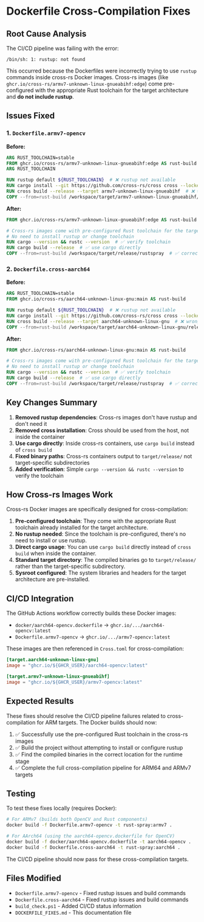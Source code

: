 # Dockerfile Cross-Compilation Fixes

## Root Cause Analysis

The CI/CD pipeline was failing with the error:
```
/bin/sh: 1: rustup: not found
```

This occurred because the Dockerfiles were incorrectly trying to use `rustup` commands inside cross-rs Docker images. Cross-rs images (like `ghcr.io/cross-rs/armv7-unknown-linux-gnueabihf:edge`) come pre-configured with the appropriate Rust toolchain for the target architecture and **do not include rustup**.

## Issues Fixed

### 1. `Dockerfile.armv7-opencv`
**Before:**
```dockerfile
ARG RUST_TOOLCHAIN=stable
FROM ghcr.io/cross-rs/armv7-unknown-linux-gnueabihf:edge AS rust-build
ARG RUST_TOOLCHAIN

RUN rustup default ${RUST_TOOLCHAIN}  # ❌ rustup not available
RUN cargo install --git https://github.com/cross-rs/cross cross --locked
RUN cross build --release --target armv7-unknown-linux-gnueabihf  # ❌ wrong approach
COPY --from=rust-build /workspace/target/armv7-unknown-linux-gnueabihf/release/rustspray  # ❌ wrong path
```

**After:**
```dockerfile
FROM ghcr.io/cross-rs/armv7-unknown-linux-gnueabihf:edge AS rust-build

# Cross-rs images come with pre-configured Rust toolchain for the target
# No need to install rustup or change toolchain
RUN cargo --version && rustc --version  # ✅ verify toolchain
RUN cargo build --release  # ✅ use cargo directly
COPY --from=rust-build /workspace/target/release/rustspray  # ✅ correct path
```

### 2. `Dockerfile.cross-aarch64`
**Before:**
```dockerfile
ARG RUST_TOOLCHAIN=stable
FROM ghcr.io/cross-rs/aarch64-unknown-linux-gnu:main AS rust-build

RUN rustup default ${RUST_TOOLCHAIN}  # ❌ rustup not available
RUN cargo install --git https://github.com/cross-rs/cross cross --locked  # ❌ unnecessary
RUN cross build --release --target aarch64-unknown-linux-gnu  # ❌ wrong approach
COPY --from=rust-build /workspace/target/aarch64-unknown-linux-gnu/release/rustspray  # ❌ wrong path
```

**After:**
```dockerfile
FROM ghcr.io/cross-rs/aarch64-unknown-linux-gnu:main AS rust-build

# Cross-rs images come with pre-configured Rust toolchain for the target
# No need to install rustup or change toolchain
RUN cargo --version && rustc --version  # ✅ verify toolchain
RUN cargo build --release  # ✅ use cargo directly
COPY --from=rust-build /workspace/target/release/rustspray  # ✅ correct path
```

## Key Changes Summary

1. **Removed rustup dependencies**: Cross-rs images don't have rustup and don't need it
2. **Removed cross installation**: Cross should be used from the host, not inside the container
3. **Use cargo directly**: Inside cross-rs containers, use `cargo build` instead of `cross build`
4. **Fixed binary paths**: Cross-rs containers output to `target/release/` not target-specific subdirectories
5. **Added verification**: Simple `cargo --version && rustc --version` to verify the toolchain

## How Cross-rs Images Work

Cross-rs Docker images are specifically designed for cross-compilation:

1. **Pre-configured toolchain**: They come with the appropriate Rust toolchain already installed for the target architecture.
2. **No rustup needed**: Since the toolchain is pre-configured, there's no need to install or use rustup.
3. **Direct cargo usage**: You can use `cargo build` directly instead of `cross build` when inside the container.
4. **Standard target directory**: The compiled binaries go to `target/release/` rather than the target-specific subdirectory.
5. **Sysroot configured**: The system libraries and headers for the target architecture are pre-installed.

## CI/CD Integration

The GitHub Actions workflow correctly builds these Docker images:
- `docker/aarch64-opencv.dockerfile` → `ghcr.io/.../aarch64-opencv:latest`
- `Dockerfile.armv7-opencv` → `ghcr.io/.../armv7-opencv:latest`

These images are then referenced in `Cross.toml` for cross-compilation:
```toml
[target.aarch64-unknown-linux-gnu]
image = "ghcr.io/${GHCR_USER}/aarch64-opencv:latest"

[target.armv7-unknown-linux-gnueabihf]
image = "ghcr.io/${GHCR_USER}/armv7-opencv:latest"
```

## Expected Results

These fixes should resolve the CI/CD pipeline failures related to cross-compilation for ARM targets. The Docker builds should now:

1. ✅ Successfully use the pre-configured Rust toolchain in the cross-rs images
2. ✅ Build the project without attempting to install or configure rustup
3. ✅ Find the compiled binaries in the correct location for the runtime stage
4. ✅ Complete the full cross-compilation pipeline for ARM64 and ARMv7 targets

## Testing

To test these fixes locally (requires Docker):

```bash
# For ARMv7 (builds both OpenCV and Rust components)
docker build -f Dockerfile.armv7-opencv -t rust-spray:armv7 .

# For AArch64 (using the aarch64-opencv.dockerfile for OpenCV)
docker build -f docker/aarch64-opencv.dockerfile -t aarch64-opencv .
docker build -f Dockerfile.cross-aarch64 -t rust-spray:aarch64 .
```

The CI/CD pipeline should now pass for these cross-compilation targets.

## Files Modified

- `Dockerfile.armv7-opencv` - Fixed rustup issues and build commands
- `Dockerfile.cross-aarch64` - Fixed rustup issues and build commands  
- `build_check.ps1` - Added CI/CD status information
- `DOCKERFILE_FIXES.md` - This documentation file
